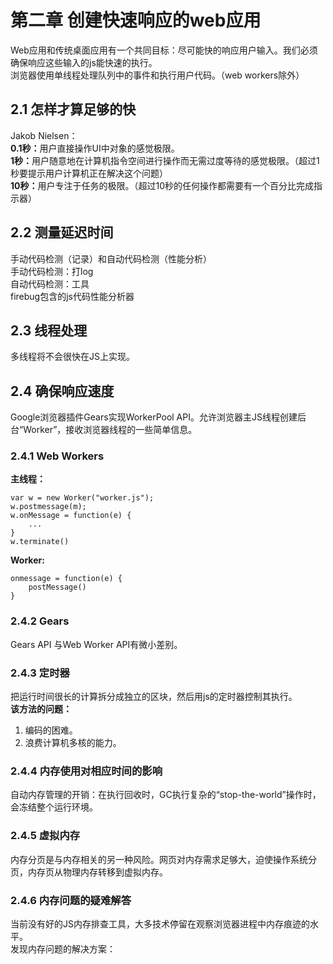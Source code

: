 # 第二章 创建快速响应的web应用

Web应用和传统桌面应用有一个共同目标：尽可能快的响应用户输入。我们必须确保响应这些输入的js能快速的执行。<br>
浏览器使用单线程处理队列中的事件和执行用户代码。（web workers除外）

## 2.1 怎样才算足够的快
Jakob Nielsen：<br>
<b>0.1秒：</b>用户直接操作UI中对象的感觉极限。<br>
<b>1秒：</b>用户随意地在计算机指令空间进行操作而无需过度等待的感觉极限。（超过1秒要提示用户计算机正在解决这个问题）<br>
<b>10秒：</b>用户专注于任务的极限。（超过10秒的任何操作都需要有一个百分比完成指示器）

## 2.2 测量延迟时间
手动代码检测（记录）和自动代码检测（性能分析）<br>
手动代码检测：打log <br>
自动代码检测：工具 <br>
firebug包含的js代码性能分析器

## 2.3 线程处理
多线程将不会很快在JS上实现。

## 2.4 确保响应速度
Google浏览器插件Gears实现WorkerPool API。允许浏览器主JS线程创建后台“Worker”，接收浏览器线程的一些简单信息。<br>
### 2.4.1 Web Workers
<b>主线程：</b>
	
	var w = new Worker("worker.js");
	w.postmessage(m);
	w.onMessage = function(e) {
		...
	}
	w.terminate()

<b>Worker:</b>

	onmessage = function(e) {
	    postMessage()
	}

### 2.4.2 Gears
Gears API 与Web Worker API有微小差别。

### 2.4.3 定时器
把运行时间很长的计算拆分成独立的区块，然后用js的定时器控制其执行。<br>
<b>该方法的问题：</b>
1. 编码的困难。<br>
2. 浪费计算机多核的能力。

### 2.4.4 内存使用对相应时间的影响
自动内存管理的开销：在执行回收时，GC执行复杂的“stop-the-world”操作时，会冻结整个运行环境。

### 2.4.5 虚拟内存
内存分页是与内存相关的另一种风险。网页对内存需求足够大，迫使操作系统分页，内存页从物理内存转移到虚拟内存。

### 2.4.6 内存问题的疑难解答
当前没有好的JS内存排查工具，大多技术停留在观察浏览器进程中内存痕迹的水平。<br>
发现内存问题的解决方案：
